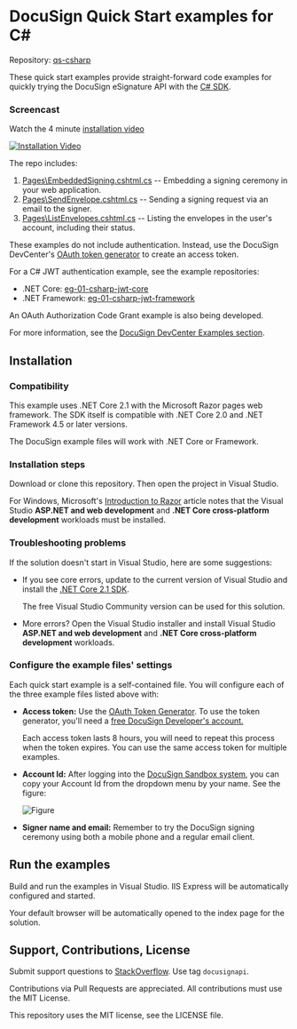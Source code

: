 # DocuSign Quick Start examples for C#

Repository: [qs-csharp](https://github.com/docusign/qs-csharp)

These quick start examples provide straight-forward
code examples for quickly
trying the DocuSign eSignature API with the 
[C# SDK](https://github.com/docusign/docusign-csharp-client).

### Screencast
Watch the 4 minute [installation video][installVideo]

[![Installation Video][installVideoThumb]][installVideo]

[installVideo]:https://www.youtube.com/watch?v=ADmELHcPpbM&
[installVideoThumb]:https://raw.githubusercontent.com/docusign/qs-csharp/master/documentation/C_sharp_qs_video1_thumb_200.png


The repo includes:

1. [Pages\EmbeddedSigning.cshtml.cs](https://github.com/docusign/qs-csharp/blob/master/qs-csharp/Pages/EmbeddedSigning.cshtml.cs)
   -- Embedding a signing ceremony in your web application.
2. [Pages\SendEnvelope.cshtml.cs](https://github.com/docusign/qs-csharp/blob/master/qs-csharp/Pages/SendEnvelope.cshtml.cs)
   -- Sending a signing request via an email to the signer.
3. [Pages\ListEnvelopes.cshtml.cs](https://github.com/docusign/qs-csharp/blob/master/qs-csharp/Pages/ListEnvelopes.cshtml.cs)
   -- Listing the envelopes in the user's account, including their status.

These examples do not include authentication. Instead,
use the DocuSign DevCenter's
[OAuth token generator](https://developers.docusign.com/oauth-token-generator)
to create an access token.

For a C# JWT authentication example, see the
example repositories:

* .NET Core: [eg-01-csharp-jwt-core](https://github.com/docusign/eg-01-csharp-jwt-core)
* .NET Framework: [eg-01-csharp-jwt-framework](https://github.com/docusign/eg-01-csharp-jwt-framework)

An OAuth Authorization Code Grant example is
also being developed.

For more information, see the
[DocuSign DevCenter Examples section](https://developers.docusign.com/esign-rest-api/code-examples).

## Installation

### Compatibility
This example uses .NET Core 2.1 with the Microsoft Razor pages web framework.
The SDK itself is compatible with .NET Core 2.0 and .NET Framework 4.5 or later versions.

The DocuSign example files will work with .NET Core or Framework.

### Installation steps
Download or clone this repository. Then open the project in Visual Studio.

For Windows, Microsoft's 
[Introduction to Razor](https://docs.microsoft.com/en-us/aspnet/core/razor-pages/?view=aspnetcore-2.1&tabs=visual-studio)
article notes that the Visual Studio **ASP.NET and web development** 
and **.NET Core cross-platform development** workloads must be installed.

### Troubleshooting problems
If the solution doesn't start in Visual Studio, here are some suggestions:

* If you see core errors, update to the current version of Visual Studio
  and install the 
  [.NET Core 2.1 SDK](https://www.microsoft.com/net/download/thank-you/dotnet-sdk-2.1.403-windows-x64-installer).
  
  The free Visual Studio Community version can be used for this solution.
* More errors? Open the Visual Studio installer and install
  Visual Studio **ASP.NET and web development** 
  and **.NET Core cross-platform development** workloads.

### Configure the example files' settings
Each quick start example is a self-contained file. You will configure
each of the three example files listed above with:

 * **Access token:** Use the [OAuth Token Generator](https://developers.docusign.com/oauth-token-generator).
   To use the token generator, you'll need a
   [free DocuSign Developer's account.](https://go.docusign.com/o/sandbox/)

   Each access token lasts 8 hours, you will need to repeat this process
   when the token expires. You can use the same access token for
   multiple examples.

 * **Account Id:** After logging into the [DocuSign Sandbox system](https://demo.docusign.net),
   you can copy your Account Id from the dropdown menu by your name. See the figure:

   ![Figure](https://raw.githubusercontent.com/docusign/qs-csharp/master/documentation/account_id.png)
 * **Signer name and email:** Remember to try the DocuSign signing ceremony using both a mobile phone and a regular
   email client.

## Run the examples

Build and run the examples in Visual Studio. IIS Express will be automatically configured and started.

Your default browser will be automatically opened to the index page for the solution. 

## Support, Contributions, License

Submit support questions to [StackOverflow](https://stackoverflow.com). Use tag `docusignapi`.

Contributions via Pull Requests are appreciated.
All contributions must use the MIT License.

This repository uses the MIT license, see the
LICENSE file.

